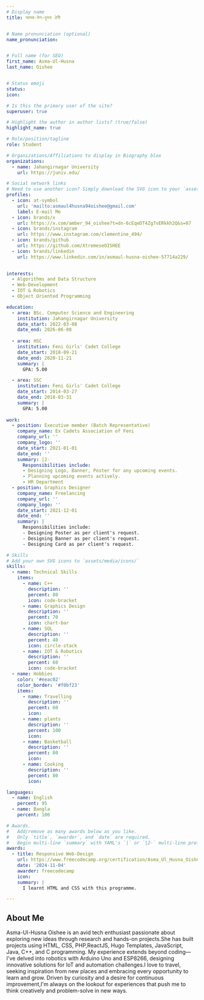 ```yaml
---
# Display name
title: আসমা-উল-হুসনা ঐশী


# Name pronunciation (optional)
name_pronunciation: 


# Full name (for SEO)
first_name: Asma-Ul-Husna 
last_name: Oishee


# Status emoji
status:
icon: 

# Is this the primary user of the site?
superuser: true

# Highlight the author in author lists? (true/false)
highlight_name: true

# Role/position/tagline
role: Student

# Organizations/Affiliations to display in Biography blox
organizations:
  - name: Jahangirnagar University
    url: https://juniv.edu/

# Social network links
# Need to use another icon? Simply download the SVG icon to your `assets/media/icons/` folder.
profiles:
  - icon: at-symbol
    url: 'mailto:asmaul4husna94oishee@gmail.com'
    label: E-mail Me
  - icon: brands/x
    url: https://x.com/amber_94_oishee?t=dn-6cEqeDT4Zg7vERkkh2Q&s=07
  - icon: brands/instagram
    url: https://www.instagram.com/clementine_494/
  - icon: brands/github
    url: https://github.com/XtremeseOISHEE
  - icon: brands/linkedin
    url: https://www.linkedin.com/in/asmaul-husna-oishee-57714a229/
 

interests:
  - Algorithms and Data Structure
  - Web-Development
  - IOT & Robotics
  - Object Oriented Programming

education:
  - area: BSc. Computer Science and Engineering
    institution: Jahangirnagar University
    date_start: 2022-03-08
    date_end: 2026-06-08
    
  - area: HSC 
    institution: Feni Girls' Cadet College
    date_start: 2018-09-21
    date_end: 2020-11-21
    summary: |
      GPA: 5.00

  - area: SSC
    institution: Feni Girls' Cadet College
    date_start: 2014-03-27
    date_end: 2018-03-31
    summary: |
      GPA: 5.00
      
work:
  - position: Executive member (Batch Representative)
    company_name: Ex Cadets Association of Feni
    company_url: ''
    company_logo: ''
    date_start: 2021-01-01
    date_end: ''
    summary: |2-
      Responsibilities include:
      - Designing Logo, Banner, Poster for any upcoming events.
      - Planning upcoming events actively.
      - HR Department
  - position: Graphics Designer
    company_name: Freelancing
    company_url: ''
    company_logo: ''
    date_start: 2021-12-01
    date_end: ''
    summary: |
      Responsibilities include:
      - Designing Poster as per client's request.
      - Designing Banner as per client's request.
      - Designing Card as per client's request.

# Skills
# Add your own SVG icons to `assets/media/icons/`
skills:
  - name: Technical Skills
    items:
      - name: C++
        description: ''
        percent: 80
        icon: code-bracket
      - name: Graphics Design
        description: ''
        percent: 70
        icon: chart-bar
      - name: SQL
        description: ''
        percent: 40
        icon: circle-stack
      - name: IOT & Robotics
        description: ''
        percent: 60
        icon: code-bracket
  - name: Hobbies
    color: '#eeac02'
    color_border: '#f0bf23'
    items:
      - name: Travelling
        description: ''
        percent: 60
        icon: 
      - name: plants
        description: ''
        percent: 100
        icon: 
      - name: Basketball
        description: ''
        percent: 80
        icon: 
      - name: Cooking
        description: ''
        percent: 80
        icon: 

languages:
  - name: English
    percent: 95
  - name: Bangla
    percent: 100

# Awards.
#   Add/remove as many awards below as you like.
#   Only `title`, `awarder`, and `date` are required.
#   Begin multi-line `summary` with YAML's `|` or `|2-` multi-line prefix and indent 2 spaces below.
awards:
  - title: Responsive Web-Design
    url: https://www.freecodecamp.org/certification/Asma_Ul_Husna_Oishee/responsive-web-design
    date: '2024-11-04'
    awarder: freecodecamp
    icon: 
    summary: |
      I learnt HTML and CSS with this programme.

---
```


## About Me

Asma-Ul-Husna Oishee is an avid tech enthusiast passionate about exploring new ideas through research and hands-on projects.She has built projects using HTML, CSS, PHP,ReactJS, Hugo Templates, JavaScript, Java, C++, and C programming. My experience extends beyond coding— I've delved into robotics with Arduino Uno and ESP8266, designing innovative solutions for IoT and automation challenges.I love to travel, seeking inspiration from new places and embracing every opportunity to learn and grow. Driven by curiosity and a desire for continuous improvement,I'm always on the lookout for experiences that push me to think creatively and problem-solve in new ways.
